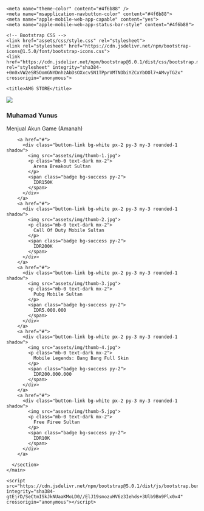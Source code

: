 <!doctype html>
<html lang="en">
  <head>
    <!-- Required meta tags -->
    <meta charset="utf-8">
    <meta name="viewport" content="width=device-width, initial-scale=1">

    <meta name="theme-color" content="#4f6b88" />
    <meta name="msapplication-navbutton-color" content="#4f6b88">
    <meta name="apple-mobile-web-app-capable" content="yes">
    <meta name="apple-mobile-web-app-status-bar-style" content="#4f6b88">

    <!-- Bootstrap CSS -->
    <link href="assets/css/style.css" rel="stylesheet">
    <link rel="stylesheet" href="https://cdn.jsdelivr.net/npm/bootstrap-icons@1.5.0/font/bootstrap-icons.css">
    <link href="https://cdn.jsdelivr.net/npm/bootstrap@5.0.1/dist/css/bootstrap.min.css" rel="stylesheet" integrity="sha384-+0n0xVW2eSR5OomGNYDnhzAbDsOXxcvSN1TPprVMTNDbiYZCxYbOOl7+AMvyTG2x" crossorigin="anonymous">

    <title>AMG STORE</title>
  </head>
  <body class="bg-light">
    <main class="m-auto pt-5 pb-1">
      <section class="container profile text-center text-white">
        <img src="assets/img/avatar.png">
        <h3>Muhamad Yunus</h3>
        <p>
          Menjual Akun Game (Amanah)
        </p>
        <div class="social-link mb-5">
          <a href="#" target="_blank" class="text-white px-1">
            <i class="bi bi-whatsapp"></i>
          </a>
          <a href="#" target="_blank" class="text-white px-1">
            <i class="bi bi-instagram"></i>
          </a>
          <a href="#" target="_blank" class="text-white px-1">
            <i class="bi bi-facebook"></i>
          </a>
        </div>
      </section>
      <section class="container text-center">

        <a href="#">
          <div class="button-link bg-white px-2 py-3 my-3 rounded-1 shadow">
            <img src="assets/img/thumb-1.jpg">
            <p class="mb-0 text-dark mx-2">
              Arena Breakout Sultan
            </p>
            <span class="badge bg-success py-2">
              IDR150K
            </span>
          </div>
        </a>
        <a href="#">
          <div class="button-link bg-white px-2 py-3 my-3 rounded-1 shadow">
            <img src="assets/img/thumb-2.jpg">
            <p class="mb-0 text-dark mx-2">
              Call Of Duty Mobile Sultan
            </p>
            <span class="badge bg-success py-2">
              IDR200K
            </span>
          </div>
        </a>
        <a href="#">
          <div class="button-link bg-white px-2 py-3 my-3 rounded-1 shadow">
            <img src="assets/img/thumb-3.jpg">
            <p class="mb-0 text-dark mx-2">
              Pubg Mobile Sultan
            </p>
            <span class="badge bg-success py-2">
              IDR5.000.000
            </span>
          </div>
        </a>
        <a href="#">
          <div class="button-link bg-white px-2 py-3 my-3 rounded-1 shadow">
            <img src="assets/img/thumb-4.jpg">
            <p class="mb-0 text-dark mx-2">
              Mobile Legends: Bang Bang Full Skin
            </p>
            <span class="badge bg-success py-2">
              IDR200.000.000
            </span>
          </div>
        </a>
        <a href="#">
          <div class="button-link bg-white px-2 py-3 my-3 rounded-1 shadow">
            <img src="assets/img/thumb-5.jpg">
            <p class="mb-0 text-dark mx-2">
              Free Firee Sultan
            </p>
            <span class="badge bg-success py-2">
              IDR10K
            </span>
          </div>
        </a>

      </section>
    </main>

    <script src="https://cdn.jsdelivr.net/npm/bootstrap@5.0.1/dist/js/bootstrap.bundle.min.js" integrity="sha384-gtEjrD/SeCtmISkJkNUaaKMoLD0//ElJ19smozuHV6z3Iehds+3Ulb9Bn9Plx0x4" crossorigin="anonymous"></script>

  </body>
</html>

